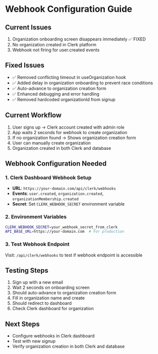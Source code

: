 # Webhook Configuration Guide

## Current Issues
1. Organization onboarding screen disappears immediately ✅ FIXED
2. No organization created in Clerk platform
3. Webhook not firing for user.created events

## Fixed Issues
- ✅ Removed conflicting timeout in useOrganization hook
- ✅ Added delay in organization onboarding to prevent race conditions  
- ✅ Auto-advance to organization creation form
- ✅ Enhanced debugging and error handling
- ✅ Removed hardcoded organizationId from signup

## Current Workflow
1. User signs up → Clerk account created with admin role
2. App waits 2 seconds for webhook to create organization
3. If no organization found → Shows organization creation form
4. User can manually create organization
5. Organization created in both Clerk and database

## Webhook Configuration Needed

### 1. Clerk Dashboard Webhook Setup
- **URL**: `https://your-domain.com/api/clerk/webhooks`
- **Events**: `user.created`, `organization.created`, `organizationMembership.created`
- **Secret**: Set `CLERK_WEBHOOK_SECRET` environment variable

### 2. Environment Variables
```bash
CLERK_WEBHOOK_SECRET=your_webhook_secret_from_clerk
API_BASE_URL=https://your-domain.com  # For production
```

### 3. Test Webhook Endpoint
Visit: `/api/clerk/webhooks` to test if webhook endpoint is accessible

## Testing Steps
1. Sign up with a new email
2. Wait 2 seconds on onboarding screen
3. Should auto-advance to organization creation form
4. Fill in organization name and create
5. Should redirect to dashboard
6. Check Clerk dashboard for organization

## Next Steps
- Configure webhooks in Clerk dashboard
- Test with new signup
- Verify organization creation in both Clerk and database